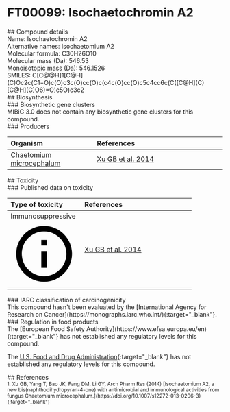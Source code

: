 
# FT00099: Isochaetochromin A2
<div class="molecule_image" style="float:left">
<img data-smiles= C[C@@H]1OC2=C(C(=O)[C@@H]1C)C(O)=C1C(O)=CC(O)=C(C3=C(O)C=C(O)C4=C3C=C3O[C@@H](C)[C@@H](C)C(=O)C3=C4O)C1=C2 data-smiles-options="{ 'width': 350, 'height': 350 }" />
</div>
## Compound details
<div style="overflow:hidden">
Name: Isochaetochromin A2<br>
    Alternative names: Isochaetomium A2<br>
Molecular formula: C30H26O10<br>
Molecular mass (Da): 546.53<br>
Monoisotopic mass (Da): 546.1526<br>
<div class="break_all">
SMILES: C[C@@H]1[C@H](C)Oc2c(C1=O)c(O)c3c(O)cc(O)c(c4c(O)cc(O)c5c4cc6c(C([C@H](C)[C@H](C)O6)=O)c5O)c3c2<br>
</div>
</div>

<div markdown="block" class="section">
## Biosynthesis
<div markdown="block" class="subsection">
### Biosynthetic gene clusters
<div markdown="block" class="indented_block">
MIBiG 3.0 does not contain any biosynthetic gene clusters for this compound.
</div>
</div>

<div markdown="block" class="subsection">
### Producers
<table>
<thead>
<tr>
<th style="text-align: left;" role="columnheader" width="40%" data-sort-default>Organism</th>
<th style="text-align: left;" role="columnheader" width="60%">References</th>
</tr>
</thead>
        <tr>
        <td style="text-align: left;"><a href="https://www.ncbi.nlm.nih.gov/Taxonomy/Browser/wwwtax.cgi?mode=Info&id=2743500" target="_blank">Chaetomium microcephalum</a></td>
        <td style="text-align: left;"><a href="#REF00303">Xu GB et al. 2014</a></td>
        </tr>
</table>
</div>
</div>

<div markdown="block" class="section">
## Toxicity
<div markdown="block" class="subsection">
### Published data on toxicity
<table>
<thead>
<tr>
<th style="text-align: left;" role="columnheader" width="40%" data-sort-default>Type of toxicity</th>
<th style="text-align: left;" role="columnheader" width="60%">References</th>
</tr>
</thead>
<tbody>
<tr>
<td style="text-align: left;">Immunosuppressive <span class="twemoji" title="Inhibits the immune system"><svg xmlns="http://www.w3.org/2000/svg" viewBox="0 0 24 24"><path d="M11 9h2V7h-2m1 13c-4.41 0-8-3.59-8-8s3.59-8 8-8 8 3.59 8 8-3.59 8-8 8m0-18A10 10 0 0 0 2 12a10 10 0 0 0 10 10 10 10 0 0 0 10-10A10 10 0 0 0 12 2m-1 15h2v-6h-2v6Z"></path></svg></span></td>
<td style="text-align: left;"><a href="#REF00303">Xu GB et al. 2014</a></td>
</tr>
</tbody>
</table>
</div>

<div markdown="block" class="subsection">
### IARC classification of carcinogenicity
<div markdown="block" class="indented_block">
This compound hasn't been evaluated by the [International Agency for Research on Cancer](https://monographs.iarc.who.int/){:target="_blank"}.<br>
</div>
</div>

<div markdown="block" class="subsection">
### Regulation in food products
<div markdown="block" class="indented_block">
The [European Food Safety Authority](https://www.efsa.europa.eu/en){:target="_blank"} has not established any regulatory levels for this compound. <br>

The [U.S. Food and Drug Administration](https://www.fda.gov/){:target="_blank"} has not established any regulatory levels for this compound. <br>

</div>
</div>

</div>

<div markdown="block" class="section">
## References
<div markdown="block" style="font-size: smaller;">
<span id=REF00303>
1. Xu GB, Yang T, Bao JK, Fang DM, Li GY, Arch Pharm Res (2014) [Isochaetomium A2, a new bis(naphthodihydropyran-4-one) with antimicrobial and immunological activities from fungus Chaetomium microcephalum.](https://doi.org/10.1007/s12272-013-0206-3){:target="_blank"}<br>
</span>

</div>
</div>

<script type="text/javascript" src="https://unpkg.com/smiles-drawer@2.0.1/dist/smiles-drawer.min.js"></script>
<script>
    SmiDrawer.apply();
</script>